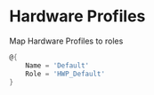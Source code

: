 # Hardware Profiles

Map Hardware Profiles to roles

```powershell
@{
    Name = 'Default'
    Role = 'HWP_Default'
}
```
